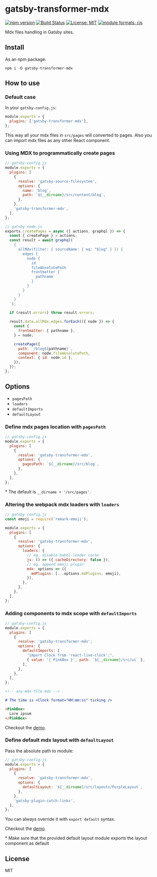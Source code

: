 # gatsby-transformer-mdx

[![npm version][version-badge]][version]
[![Build Status][build-badge]][build]
[![License: MIT][license-badge]][license]
[![module formats: cjs][module-formats-badge]][unpkg-bundle]

Mdx files handling in Gatsby sites.

## Install

As an npm package:

```shell
npm i -D gatsby-transformer-mdx
```

## How to use

### Default case

In your `gatsby-config.js`:

```javascript
module.exports = {
  plugins: ['gatsby-transformer-mdx'],
};
```

This way all your mdx files in `src/pages` will converted to pages. Also you can
import mdx files as any other React component.

### Using MDX to programmatically create pages

```javascript
// gatsby-config.js
module.exports = {
  plugins: [
    {
      resolve: 'gatsby-source-filesystem',
      options: {
        name: 'blog',
        path: `${__dirname}/src/content/blog`,
      },
    },
    'gatsby-transformer-mdx',
  ],
};
```

```javascript
// gatsby-node.js
exports.createPages = async ({ actions, graphql }) => {
  const { createPage } = actions;
  const result = await graphql(`
    {
      allMdx(filter: { sourceName: { eq: "blog" } }) {
        edges {
          node {
            id
            fileAbsolutePath
            frontmatter {
              pathname
            }
          }
        }
      }
    }
  `);

  if (result.errors) throw result.errors;

  result.data.allMdx.edges.forEach(({ node }) => {
    const {
      frontmatter: { pathname },
    } = node;

    createPage({
      path: `/blog${pathname}`,
      component: node.fileAbsolutePath,
      context: { id: node.id },
    });
  });
};
```

## Options

- `pagesPath`
- `loaders`
- `defaultImports`
- `defaultLayout`

### Define mdx pages location with `pagesPath`

```javascript
// gatsby-config.js
module.exports = {
  plugins: [
    {
      resolve: 'gatsby-transformer-mdx',
      options: {
        pagesPath: `${__dirname}/src/blog`,
      },
    },
  ],
};
```

\* The default is `__dirname + '/src/pages'`.

### Altering the webpack mdx loaders with `loaders`

```js
// gatsby-config.js
const emoji = require('remark-emoji');

module.exports = {
  plugins: [
    {
      resolve: 'gatsby-transformer-mdx',
      options: {
        loaders: {
          // eg. disable babel-loader cache
          js: () => ({ cacheDirectory: false }),
          // eg. append emoji plugin
          mdx: options => ({
            mdPlugins: [...options.mdPlugins, emoji],
          }),
        },
      },
    },
  ],
};
```

### Adding components to mdx scope with `defaultImports`

```javascript
// gatsby-config.js
module.exports = {
  plugins: [
    {
      resolve: 'gatsby-transformer-mdx',
      options: {
        defaultImports: [
          "import Clock from 'react-live-clock';",
          { value: '{ PinkBox }', path: `${__dirname}/src/ui` },
        ],
      },
    },
  ],
};
```

```md
<!-- any-mdx-file.mdx -->

# The time is <Clock format="HH:mm:ss" ticking />

<PinkBox>
  Lore ipsum
</PinkBox>
```

Checkout the [demo](../../demos/global-component-scope).

### Define default mdx layout with `defaultLayout`

Pass the absolute path to module:

```javascript
// gatsby-config.js
module.exports = {
  plugins: [
    {
      resolve: 'gatsby-transformer-mdx',
      options: {
        defaultLayout: `${__dirname}/src/layouts/PurpleLayout`,
      },
    },
    'gatsby-plugin-catch-links',
  ],
};
```

You can always override it with `export default` syntax.

Checkout the [demo](../../demos/default-mdx-layout).

\* Make sure that the provided default layout module exports the layout component as default

## License

MIT

[version-badge]: https://badge.fury.io/js/gatsby-transformer-mdx.svg
[version]: https://www.npmjs.com/package/gatsby-transformer-mdx
[build-badge]: https://travis-ci.org/buz-zard/gatsby-mdx.svg?branch=master
[build]: https://travis-ci.org/buz-zard/gatsby-mdx
[license-badge]: https://img.shields.io/badge/License-MIT-yellow.svg
[license]: https://opensource.org/licenses/MIT
[module-formats-badge]: https://img.shields.io/badge/module%20formats-cjs-green.svg
[unpkg-bundle]: https://unpkg.com/gatsby-transformer-mdx/
